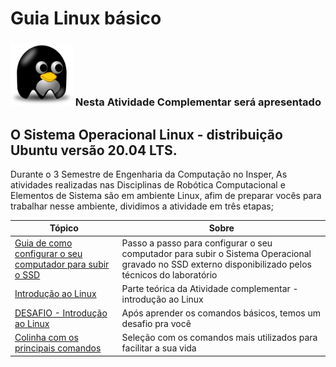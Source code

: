 # Guia Linux básico 



### <img src="img/linuxs.png" width="100" height="100">    Nesta Atividade Complementar será apresentado 
## O Sistema Operacional Linux - distribuição Ubuntu versão 20.04 LTS.

Durante o 3 Semestre de Engenharia da Computação no Insper, As atividades realizadas nas Disciplinas de Robótica Computacional e Elementos de Sistema são em ambiente Linux, afim de preparar vocês para trabalhar nesse ambiente, dividimos a atividade em três etapas;


| Tópico        | Sobre          |
| ------------- |---------------|
|  [Guia de como configurar o seu computador para subir o SSD](https://liciascl.github.io/Linuxbasico/boot_do_ssd/)    | Passo a passo para configurar o seu computador para subir o Sistema Operacional gravado no SSD externo disponibilizado pelos técnicos do laboratório |  
| [Introdução ao Linux](https://liciascl.github.io/Linuxbasico/atividade_complementar/) | Parte teórica da Atividade complementar - introdução ao Linux |
|  [DESAFIO - Introdução ao Linux](https://liciascl.github.io/Linuxbasico/desafio/) | Após aprender os comandos básicos, temos um desafio pra você |
| [Colinha com os principais comandos](https://liciascl.github.io/Linuxbasico/colinha/) | Seleção com os comandos mais utilizados para facilitar a sua vida|


